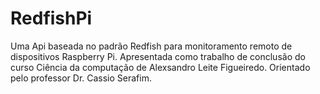 # RedfishPi

Uma Api baseada no padrão Redfish para monitoramento remoto de dispositivos Raspberry Pi. Apresentada como trabalho de conclusão do curso
Ciência da computação de Alexsandro Leite Figueiredo. Orientado pelo professor Dr. Cassio Serafim.
